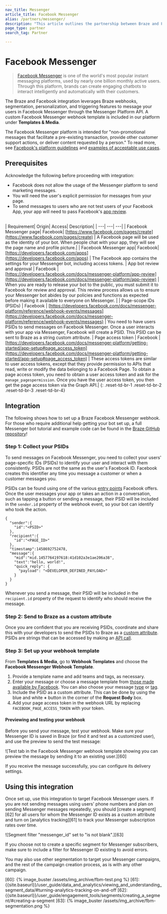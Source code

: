 ```yaml
---
nav_title: Messenger
article_title: Facebook Messenger
alias: /partners/messenger/
description: "This article outlines the partnership between Braze and Facebook Messenger, one of the world's most popular instant messaging platforms."
page_type: partner
search_tag: Partner

---
```


# Facebook Messenger

> [Facebook Messenger](https://developers.facebook.com/docs/messenger-platform/) is one of the world's most popular instant messaging platforms, used by nearly one billion monthly active users. Through this platform, brands can create engaging chatbots to interact intelligently and automatically with their customers.

The Braze and Facebook integration leverages Braze webhooks, segmentation, personalization, and triggering features to message your users in Facebook Messenger through the Messenger Platform API. A custom Facebook Messenger webhook template is included in our platform under **Templates & Media**.

The Facebook Messenger platform is intended for "non-promotional messages that facilitate a pre-existing transaction, provide other customer support actions, or deliver content requested by a person." To read more, see [Facebook's platform guidelines](https://developers.facebook.com/docs/messenger-platform) and [examples of acceptable use cases](https://developers.facebook.com/docs/messenger-platform/app-review#examples_acceptable).

## Prerequisites

Acknowledge the following before proceeding with integration:
- Facebook does not allow the usage of the Messenger platform to send marketing messages. 
- You will need the user's explicit permission for messages from your page. 
- To send messages to users who are not test users of your Facebook App, your app will need to pass Facebook's [app review](https://developers.facebook.com/docs/messenger-platform/app-review).<br><br>

| Requirement| Origin| Access| Description|
| ---| ---| ---|
| Facebook Messenger page| Facebook| [https://www.facebook.com/pages/create](https://www.facebook.com/pages/create) | A Facebook page will be used as the identity of your bot. When people chat with your app, they will see the page name and profile picture.|
| Facebook Messenger app| Facebook| [https://developers.facebook.com/apps](https://developers.facebook.com/apps) | The Facebook app contains the settings for your Messenger bot, including access tokens.
| App bot review and approval | Facebook | [https://developers.facebook.com/docs/messenger-platform/app-review](https://developers.facebook.com/docs/messenger-platform/app-review) | When you are ready to release your bot to the public, you must submit it to Facebook for review and approval. This review process allows us to ensure your Messenger bot abides by our policies and functions as expected before making it available to everyone on Messenger. |
| Page-scope IDs (PSIDs) | Facebook | [https://developers.facebook.com/docs/messenger-platform/reference/webhook-events/messages](https://developers.facebook.com/docs/messenger-platform/reference/webhook-events/messages) | You need to have users PSIDs to send messages on Facebook Messenger. Once a user interacts with your app via Messenger, Facebook will create a PSID. This PSID can be sent to Braze as a string custom attribute.
| Page access token | Facebook | [https://developers.facebook.com/docs/messenger-platform/getting-started/app-setup#page_access_token](https://developers.facebook.com/docs/messenger-platform/getting-started/app-setup#page_access_token) | These access tokens are similar to user access tokens, except that they provide permission to APIs that read, write or modify the data belonging to a Facebook Page. To obtain a page access token, you need to obtain a user access token and ask for the `manage_pagespermission`. Once you have the user access token, you then get the page access token via the Graph API.|
{: .reset-td-br-1 .reset-td-br-2 .reset-td-br-3  .reset-td-br-4}

## Integration

The following shows how to set up a Braze Facebook Messenger webhook. 
For those who require additional help getting your bot set up, a full Messenger bot tutorial and example code can be found in the [Braze GitHub repository](https://github.com/Appboy/appboy-fb-messenger-bot)!

### Step 1: Collect your PSIDs

To send messages on Facebook Messenger, you need to collect your users' page-specific IDs (PSIDs) to identify your user and interact with them consistently. PSIDs are not the same as the user's Facebook ID. Facebook creates this identifier any time you message a customer or when a customer messages you.

PSIDs can be found using one of the various [entry points](https://developers.facebook.com/docs/messenger-platform/discovery) Facebook offers. Once the user messages your app or takes an action in a conversation, such as tapping a button or sending a message, their PSID will be included in the `sender.id` property of the webhook event, so your bot can identify who took the action.

```
{
  "sender":{
    "id":"<PSID>"
  },
  "recipient":{
    "id":"<PAGE_ID>"
  },
  "timestamp":1458692752478,
  "message":{
    "mid":"mid.1457764197618:41d102a3e1ae206a38",
    "text":"hello, world!",
    "quick_reply": {
      "payload": "<DEVELOPER_DEFINED_PAYLOAD>"
    }
  }
}
```

Whenever you send a message, their PSID will be included in the `recipient.id` property of the request to identify who should receive the message.

### Step 2: Send to Braze as a custom attribute

Once you are confident that you are receiving PSIDs, coordinate and share this with your developers to send the PSIDs to Braze as a [custom attribute]({{site.baseurl}}/user_guide/Data_and_Analytics/Custom_Data/Custom_Attributes/#custom-attributes). PSIDs are strings that can be accessed by making an [API call](https://developers.facebook.com/docs/messenger-platform/reference/send-api).

### Step 3: Set up your webhook template

From **Templates & Media**, go to **Webhook Templates** and choose the **Facebook Messenger Webhook Template**.

1. Provide a template name and add teams and tags, as necessary.
2. Enter your message or choose a message template from [those made available by Facebook](https://developers.facebook.com/docs/messenger-platform/reference/webhook-events/messages). You can also choose your message [type](https://developers.facebook.com/docs/messenger-platform/send-messages#message_types) or [tag](https://developers.facebook.com/docs/messenger-platform/send-messages/message-tags).
3. Include the PSID as a custom attribute. This can be done by using the blue and white **+** button in the corner of the **Request Body** box.
3. Add your page access token in the webhook URL by replacing `FACEBOOK_PAGE_ACCESS_TOKEN` with your token.

#### Previewing and testing your webhook

Before you send your message, test your webhook. Make sure your Messenger ID is saved in Braze (or find it and test as a customized user), and use the preview to send the test message:

![Test tab in the Facebook Messenger webhook template showing you can preview the message by sending it to an existing user.][60]

If you receive the message successfully, you can configure its delivery settings.

## Using this integration

Once set up, use this integration to target Facebook Messenger users. If you are not sending messages using users' phone numbers and plan on sending Messenger messages repeatedly, you should [create a segment][62] for all users for whom the Messenger ID exists as a custom attribute and turn on [analytics tracking][61] to track your Messenger subscription rates over time. 

![Segment filter "messenger_id" set to "is not blank".][63]

If you choose not to create a specific segment for Messenger subscribers, make sure to include a filter for Messenger ID existing to avoid errors.

You may also use other segmentation to target your Messenger campaigns, and the rest of the campaign creation process, as is with any other campaign.

[60]: {% image_buster /assets/img_archive/fbm-test.png %}
[61]: {{site.baseurl}}/user_guide/data_and_analytics/viewing_and_understanding_segment_data/#turning-analytics-tracking-on-and-off
[62]: {{site.baseurl}}/user_guide/engagement_tools/segments/creating_a_segment/#creating-a-segment
[63]: {% image_buster /assets/img_archive/fbm-segmentation.png %}